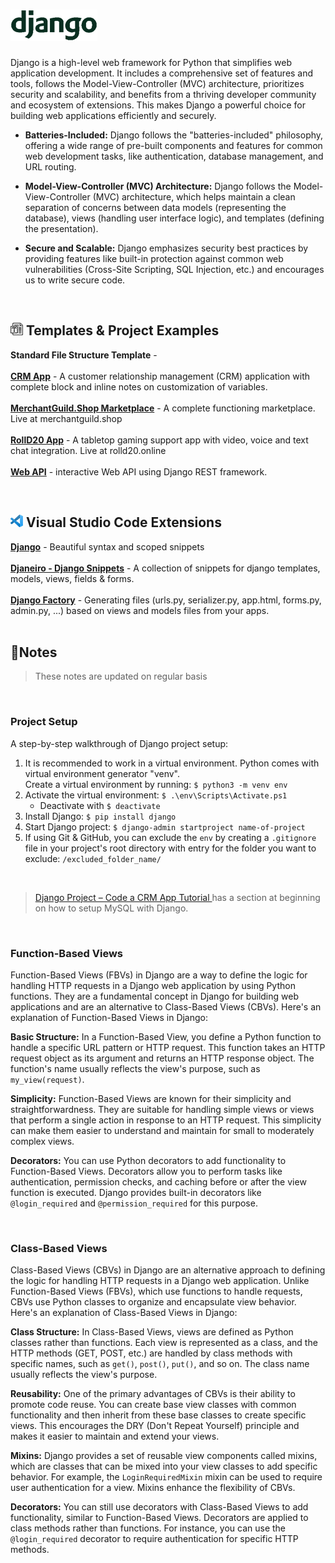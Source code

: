 # <img src="./images/django-full-50.png" alt="Django">

Django is a high-level web framework for Python that simplifies web application
development. It includes a comprehensive set of features and tools, follows the
Model-View-Controller (MVC) architecture, prioritizes security and scalability,
and benefits from a thriving developer community and ecosystem of extensions.
This makes Django a powerful choice for building web applications efficiently
and securely.

- <b>Batteries-Included:</b> Django follows the "batteries-included" philosophy,
  offering a wide range of pre-built components and features for common web
  development tasks, like authentication, database management, and URL routing.

- <b>Model-View-Controller (MVC) Architecture:</b> Django follows the
  Model-View-Controller (MVC) architecture, which helps maintain a clean
  separation of concerns between data models (representing the database), views
  (handling user interface logic), and templates (defining the presentation).

- <b>Secure and Scalable:</b> Django emphasizes security best practices by
providing features like built-in protection against common web vulnerabilities
(Cross-Site Scripting, SQL Injection, etc.) and encourages us to write secure code.

<br>

## <img src="./images/template-20.png" alt="template"> Templates & Project Examples

<b>Standard File Structure Template</b> -<br>
<br>
<a href="https://github.com/ilya0x/crm-app"><b>CRM App</b></a> - A customer
relationship management (CRM) application with complete block and inline notes
on customization of variables.<br>
<br>
<a href="https://github.com/ilya0x/topfloor0x-marketplace">
<b>MerchantGuild.Shop Marketplace</b></a> - A complete functioning marketplace.
Live at merchantguild.shop<br>
<br>
<a href="https://github.com/ilya0x/rolld20-app"><b>RollD20 App</b></a> - A
tabletop gaming support app with video, voice and text chat integration. Live at
rolld20.online<br>
<br>
<a href="https://github.com/ilya0x/web-api"><b>Web API</b></a> - interactive
Web API using Django REST framework.

<br>

## <img src="./images/vscode-20.png" alt="Flask"> Visual Studio Code Extensions

<a href="https://marketplace.visualstudio.com/items?itemName=batisteo.vscode-django">
<b>Django</b></a> - Beautiful syntax and scoped snippets<br>
<br>
<a href="https://marketplace.visualstudio.com/items?itemName=thebarkman.vscode-djaneiro">
<b>Djaneiro - Django Snippets</b></a> - A collection of snippets for django
templates, models, views, fields & forms.<br>
<br>
<a href="https://marketplace.visualstudio.com/items?itemName=Emeric-Defay.django-factory">
<b>Django Factory</b></a> - Generating files (urls.py, serializer.py, app.html,
forms.py, admin.py, ...) based on views and models files from your apps.<br>

<br>

## 📝Notes

> These notes are updated on regular basis

<!--TODO: Table of Contents -->

<br>

### Project Setup

A step-by-step walkthrough of Django project setup:

1. It is recommended to work in a virtual environment. Python comes with virtual
   environment generator "venv".<br>
   Create a virtual environment by running: `$ python3 -m venv env`
2. Activate the virtual environment: `$ .\env\Scripts\Activate.ps1`
   - Deactivate with `$ deactivate`
3. Install Django: `$ pip install django`
4. Start Django project: `$ django-admin startproject name-of-project`
5. If using Git & GitHub, you can exclude the `env` by creating a `.gitignore`
   file in your project's root directory with entry for the folder you want to exclude:
   `/excluded_folder_name/`

<br>

> [Django Project – Code a CRM App Tutorial
](https://youtu.be/t10QcFx7d5k?si=nXjnBPtPB2htBcnh) has a section at beginning
on how to setup MySQL with Django.

<br>

### Function-Based Views

Function-Based Views (FBVs) in Django are a way to define the logic for handling
HTTP requests in a Django web application by using Python functions. They are a
fundamental concept in Django for building web applications and are an
alternative to Class-Based Views (CBVs). Here's an explanation of Function-Based
Views in Django:

**Basic Structure:** In a Function-Based View, you define a Python function to
handle a specific URL pattern or HTTP request. This function takes an HTTP
request object as its argument and returns an HTTP response object. The
function's name usually reflects the view's purpose, such as `my_view(request)`.

**Simplicity:** Function-Based Views are known for their simplicity and
straightforwardness. They are suitable for handling simple views or views that
perform a single action in response to an HTTP request. This simplicity can make
them easier to understand and maintain for small to moderately complex views.

**Decorators:** You can use Python decorators to add functionality to Function-Based
Views. Decorators allow you to perform tasks like authentication, permission
checks, and caching before or after the view function is executed. Django
provides built-in decorators like `@login_required` and `@permission_required` for
this purpose.

<br>

### Class-Based Views

Class-Based Views (CBVs) in Django are an alternative approach to defining the
logic for handling HTTP requests in a Django web application. Unlike
Function-Based Views (FBVs), which use functions to handle requests, CBVs use
Python classes to organize and encapsulate view behavior. Here's an explanation
of Class-Based Views in Django:

**Class Structure:** In Class-Based Views, views are defined as Python classes
rather than functions. Each view is represented as a class, and the HTTP methods
(GET, POST, etc.) are handled by class methods with specific names, such as
`get()`, `post()`, `put()`, and so on. The class name usually reflects the view's
purpose.

**Reusability:** One of the primary advantages of CBVs is their ability to promote
code reuse. You can create base view classes with common functionality and then
inherit from these base classes to create specific views. This encourages the
DRY (Don't Repeat Yourself) principle and makes it easier to maintain and extend
your views.

**Mixins:** Django provides a set of reusable view components called mixins, which
are classes that can be mixed into your view classes to add specific behavior.
For example, the `LoginRequiredMixin` mixin can be used to require user
authentication for a view. Mixins enhance the flexibility of CBVs.

**Decorators:** You can still use decorators with Class-Based Views to add
functionality, similar to Function-Based Views. Decorators are applied to class
methods rather than functions. For instance, you can use the `@login_required`
decorator to require authentication for specific HTTP methods.
